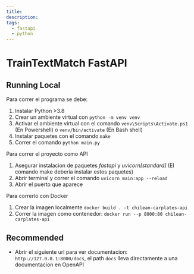 ```yaml
---
title: 
description: 
tags:
  - fastapi
  - python
---
```


# TrainTextMatch FastAPI

## Running Local
Para correr el programa se debe:

1. Instalar Python >3.8
2. Crear un ambiente virtual con `python -m venv venv`
2. Activar el ambiente virtual con el comando `venv\Scripts\Activate.ps1` (En Powershell) o `venv/bin/activate` (En Bash shell)
3. Instalar paquetes con el comando `make`
4. Correr el comando `python main.py`

Para correr el proyecto como API

1. Asegurar instalacion de paquetes *fastapi* y *uvicorn[standard]* (El comando make debería instalar estos paquetes)
2. Abrir terminal y correr el comando `uvicorn main:app --reload`
3. Abrir el puerto que aparece

Para correrlo con Docker

1. Crear la imagen localmente `docker build . -t chilean-carplates-api`
2. Correr la imagen como contenedor: `docker run --p 8000:80 chilean-carplates-api`

## Recommended
- Abrir el siguiente url para ver documentacion: `http://127.0.0.1:8000/docs`, el path `docs` lleva directamente a una documentacion en OpenAPI
